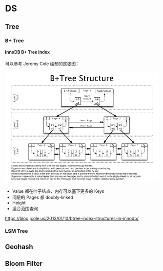 # DS

## Tree

### B+ Tree

#### InnoDB B+ Tree Index

可以参考 Jeremy Cole 绘制的这张图：

![](B_Tree_Structure.png)

- Value 都在叶子结点，内存可以塞下更多的 Keys
- 同层的 Pages 都 doubly-linked
- Height
- 适合范围查询

https://blog.jcole.us/2013/01/10/btree-index-structures-in-innodb/

### LSM Tree

## Geohash

## Bloom Filter
